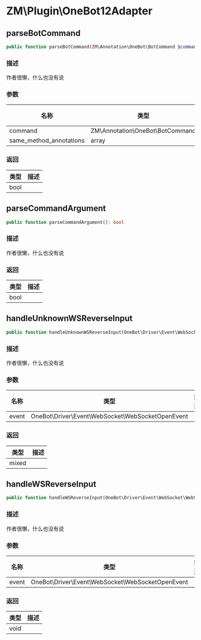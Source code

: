 # ZM\Plugin\OneBot12Adapter

## parseBotCommand

```php
public function parseBotCommand(ZM\Annotation\OneBot\BotCommand $command, array $same_method_annotations): bool
```

### 描述

作者很懒，什么也没有说

### 参数

| 名称 | 类型 | 描述 |
| -------- | ---- | ----------- |
| command | ZM\Annotation\OneBot\BotCommand |  |
| same_method_annotations | array |  |

### 返回

| 类型 | 描述 |
| ---- | ----------- |
| bool |  |


## parseCommandArgument

```php
public function parseCommandArgument(): bool
```

### 描述

作者很懒，什么也没有说

### 返回

| 类型 | 描述 |
| ---- | ----------- |
| bool |  |


## handleUnknownWSReverseInput

```php
public function handleUnknownWSReverseInput(OneBot\Driver\Event\WebSocket\WebSocketOpenEvent $event): mixed
```

### 描述

作者很懒，什么也没有说

### 参数

| 名称 | 类型 | 描述 |
| -------- | ---- | ----------- |
| event | OneBot\Driver\Event\WebSocket\WebSocketOpenEvent |  |

### 返回

| 类型 | 描述 |
| ---- | ----------- |
| mixed |  |


## handleWSReverseInput

```php
public function handleWSReverseInput(OneBot\Driver\Event\WebSocket\WebSocketOpenEvent $event): void
```

### 描述

作者很懒，什么也没有说

### 参数

| 名称 | 类型 | 描述 |
| -------- | ---- | ----------- |
| event | OneBot\Driver\Event\WebSocket\WebSocketOpenEvent |  |

### 返回

| 类型 | 描述 |
| ---- | ----------- |
| void |  |
